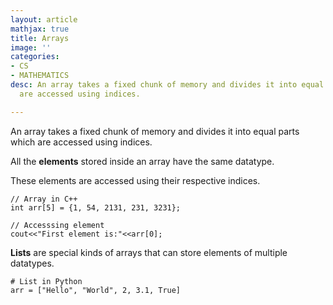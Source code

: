```yaml
---
layout: article
mathjax: true
title: Arrays
image: ''
categories:
- CS
- MATHEMATICS
desc: An array takes a fixed chunk of memory and divides it into equal parts which
  are accessed using indices.

---
```

An array takes a fixed chunk of memory and divides it into equal parts which are accessed using indices. 

All the **elements** stored inside an array have the same datatype.

These elements are accessed using their respective indices.

    // Array in C++
    int arr[5] = {1, 54, 2131, 231, 3231};
    
    // Accesssing element
    cout<<"First element is:"<<arr[0];

**Lists** are special kinds of arrays that can store elements of multiple datatypes.

    # List in Python
    arr = ["Hello", "World", 2, 3.1, True]
    
